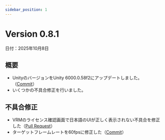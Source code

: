 ```yaml
---
sidebar_position: 1
---
```


# Version 0.8.1
日付：2025年10月8日

## 概要
- UnityのバージョンをUnity 6000.0.58f2にアップデートしました。（[Commit](https://github.com/KinemagicStudio/KinemagicStudio-CE/commit/cc4b5a6a9e637063e975e458d969ba8b250cea64)）
- いくつかの不具合修正を行いました。

## 不具合修正
- VRMのライセンス確認画面で日本語のUIが正しく表示されない不具合を修正した（[Pull Request](https://github.com/KinemagicStudio/KinemagicStudio-CE/pull/2)）
- ターゲットフレームレートを60fpsに修正した（[Commit](https://github.com/KinemagicStudio/KinemagicStudio-CE/commit/f48d046292b2a6a2e1a3279a3fbf07b57e458f1d)）
